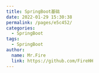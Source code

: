 ```yaml
---
title: SpringBoot基础
date: 2022-01-29 15:30:38
permalink: /pages/e5c452/
categories:
  - SpringBoot
tags:
  - SpringBoot
author: 
  name: Mr.Fire
  link: https://github.com/FireHH
---
```

